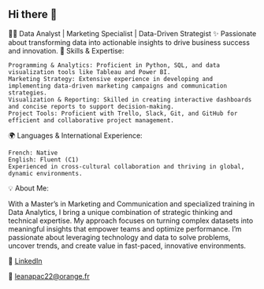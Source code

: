 ## Hi there 👋
👩‍💻 Data Analyst | Marketing Specialist | Data-Driven Strategist
✨ Passionate about transforming data into actionable insights to drive business success and innovation.
🌟 Skills & Expertise:

    Programming & Analytics: Proficient in Python, SQL, and data visualization tools like Tableau and Power BI.
    Marketing Strategy: Extensive experience in developing and implementing data-driven marketing campaigns and communication strategies.
    Visualization & Reporting: Skilled in creating interactive dashboards and concise reports to support decision-making.
    Project Tools: Proficient with Trello, Slack, Git, and GitHub for efficient and collaborative project management.

🌍 Languages & International Experience:

    French: Native
    English: Fluent (C1)
    Experienced in cross-cultural collaboration and thriving in global, dynamic environments.

💡 About Me:

With a Master’s in Marketing and Communication and specialized training in Data Analytics, I bring a unique combination of strategic thinking and technical expertise. My approach focuses on turning complex datasets into meaningful insights that empower teams and optimize performance. I’m passionate about leveraging technology and data to solve problems, uncover trends, and create value in fast-paced, innovative environments.

🔗 [LinkedIn](https://www.linkedin.com/in/leana-pacchioni/)

📧 leanapac22@orange.fr

